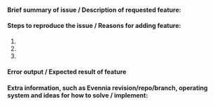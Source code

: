 #### Brief summary of issue / Description of requested feature:


#### Steps to reproduce the issue / Reasons for adding feature:

1. 
2. 
3. 

#### Error output / Expected result of feature


#### Extra information, such as Evennia revision/repo/branch, operating system and ideas for how to solve / implement:
